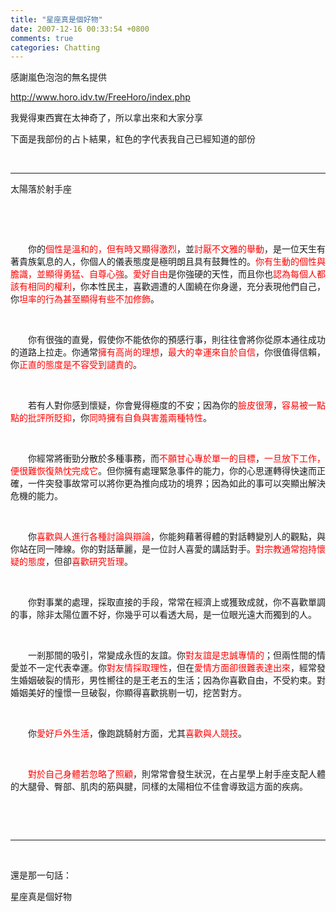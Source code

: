 ```yaml
---
title: "星座真是個好物"
date: 2007-12-16 00:33:54 +0800
comments: true
categories: Chatting
---
```

<p>感謝嵐色泡泡的無名提供</p><p><a href="http://www.horo.idv.tw/FreeHoro/index.php">http://www.horo.idv.tw/FreeHoro/index.php</a></p><p>我覺得東西實在太神奇了，所以拿出來和大家分享</p><p>下面是我部份的占卜結果，紅色的字代表我自己已經知道的部份</p><p> </p><hr /><p class="MsoNormal" style="MARGIN: 0cm 0cm 0pt"><span style="FONT-FAMILY: 新細明體; mso-ascii-font-family: 'Times New Roman'; mso-hansi-font-family: 'Times New Roman'">太陽落於射手座</span><span lang="EN-US"></span><p>&nbsp;</p><p class="MsoNormal" style="MARGIN: 0cm 0cm 0pt"><span lang="EN-US"></span><p>&nbsp;</p><p class="MsoNormal" style="MARGIN: 0cm 0cm 0pt"><span style="FONT-FAMILY: 新細明體; mso-ascii-font-family: 'Times New Roman'; mso-hansi-font-family: 'Times New Roman'">　　你的<span style="COLOR: red">個性是溫和的，但有時又顯得激烈</span>，並<span style="COLOR: red">討厭不文雅的舉動</span>，是一位天生有著貴族氣息的人，你個人的儀表態度是極明朗且具有鼓舞性的。<span style="COLOR: red">你有生動的個性與膽識，並顯得勇猛、自尊心強</span>。<span style="COLOR: red">愛好自由</span>是你強硬的天性，而且你也<span style="COLOR: red">認為每個人都該有相同的權利</span>，你本性民主，喜歡週遭的人圍繞在你身邊，充分表現他們自己，你<span style="COLOR: red">坦率的行為甚至顯得有些不加修飾</span>。</span><span lang="EN-US"></span><p>&nbsp;</p><p class="MsoNormal" style="MARGIN: 0cm 0cm 0pt"><span style="FONT-FAMILY: 新細明體; mso-ascii-font-family: 'Times New Roman'; mso-hansi-font-family: 'Times New Roman'">　　你有很強的直覺，假使你不能依你的預感行事，則往往會將你從原本通往成功的道路上拉走。你通常<span style="COLOR: red">擁有高尚的理想</span>，<span style="COLOR: red">最大的幸運來自於自信</span>，你很值得信賴，你<span style="COLOR: red">正直的態度是不容受到譴責的</span>。</span><span lang="EN-US"></span><p>&nbsp;</p><p class="MsoNormal" style="MARGIN: 0cm 0cm 0pt"><span style="FONT-FAMILY: 新細明體; mso-ascii-font-family: 'Times New Roman'; mso-hansi-font-family: 'Times New Roman'">　　若有人對你感到懷疑，你會覺得極度的不安；因為你的<span style="COLOR: red">臉皮很薄</span>，<span style="COLOR: red">容易被一點點的批評所貶抑</span>，你<span style="COLOR: red">同時擁有自負與害羞兩種特性</span>。</span><span lang="EN-US"></span><p>&nbsp;</p><p class="MsoNormal" style="MARGIN: 0cm 0cm 0pt"><span style="FONT-FAMILY: 新細明體; mso-ascii-font-family: 'Times New Roman'; mso-hansi-font-family: 'Times New Roman'">　　你經常將衝勁分散於多種事務，而<span style="COLOR: red">不願甘心專於單一的目標</span>，<span style="COLOR: red">一旦放下工作，便很難恢復熱忱完成它</span>。但你擁有處理緊急事件的能力，你的心思運轉得快速而正確，一件突發事故常可以將你更為推向成功的境界；因為如此的事可以突顯出解決危機的能力。</span><span lang="EN-US"></span><p>&nbsp;</p><p class="MsoNormal" style="MARGIN: 0cm 0cm 0pt"><span style="FONT-FAMILY: 新細明體; mso-ascii-font-family: 'Times New Roman'; mso-hansi-font-family: 'Times New Roman'">　　你<span style="COLOR: red">喜歡與人進行各種討論與辯論</span>，你能夠藉著得體的對話轉變別人的觀點，與你站在同一陣線。你的對話華麗，是一位討人喜愛的講話對手。<span style="COLOR: red">對宗教通常抱持懷疑的態度</span>，但卻<span style="COLOR: red">喜歡研究哲理</span>。</span><span lang="EN-US"></span><p>&nbsp;</p><p class="MsoNormal" style="MARGIN: 0cm 0cm 0pt"><span style="FONT-FAMILY: 新細明體; mso-ascii-font-family: 'Times New Roman'; mso-hansi-font-family: 'Times New Roman'">　　你對事業的處理，採取直接的手段，常常在經濟上或獲致成就，你不喜歡單調的事，除非太陽位置不好，你幾乎可以看透大局，是一位眼光遠大而獨到的人。</span><span lang="EN-US"></span><p>&nbsp;</p><p class="MsoNormal" style="MARGIN: 0cm 0cm 0pt"><span style="FONT-FAMILY: 新細明體; mso-ascii-font-family: 'Times New Roman'; mso-hansi-font-family: 'Times New Roman'">　　一剎那間的吸引，常變成永恆的友誼。你<span style="COLOR: red">對友誼是忠誠專情的</span>；但兩性間的情愛並不一定代表幸運。你<span style="COLOR: red">對友情採取理性</span>，但在<span style="COLOR: red">愛情方面卻很難表達出來</span>，經常發生婚姻破裂的情形，男性嚮往的是王老五的生活；因為你喜歡自由，不受約束。對婚姻美好的憧憬一旦破裂，你顯得喜歡挑剔一切，挖苦對方。</span><span lang="EN-US"></span><p>&nbsp;</p><p class="MsoNormal" style="MARGIN: 0cm 0cm 0pt"><span style="FONT-FAMILY: 新細明體; mso-ascii-font-family: 'Times New Roman'; mso-hansi-font-family: 'Times New Roman'">　　你<span style="COLOR: red">愛好戶外生活</span>，像跑跳騎射方面，尤其<span style="COLOR: red">喜歡與人競技</span>。</span><span lang="EN-US"></span><p>&nbsp;</p><p class="MsoNormal" style="MARGIN: 0cm 0cm 0pt"><span style="FONT-FAMILY: 新細明體; mso-ascii-font-family: 'Times New Roman'; mso-hansi-font-family: 'Times New Roman'">　　<span style="COLOR: red">對於自己身體若忽略了照顧</span>，則常常會發生狀況，在占星學上射手座支配人體的大腿骨、臀部、肌肉的筋與腱，同樣的太陽相位不佳會導致這方面的疾病。</span><span lang="EN-US"></span><p>&nbsp;</p><p>&nbsp;</p><hr /><p>&nbsp;</p><p>還是那一句話：</p><p>星座真是個好物</p></p><p> </p></p><p> </p></p><p> </p></p><p> </p></p><p> </p></p><p> </p></p><p> </p></p><p> </p></p><p> </p></p><p> </p></p><p> </p>
